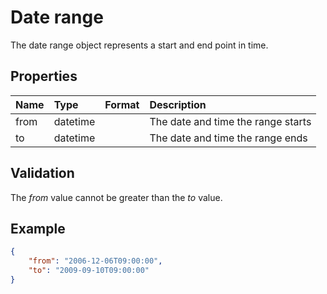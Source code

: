 # Date range

The date range object represents a start and end point in time.

## Properties

| Name | Type | Format | Description |
| :------- | :--- | :-- | :---------- |
| from | datetime | | The date and time the range starts |
| to | datetime | | The date and time the range ends |

## Validation

The *from* value cannot be greater than the *to* value.

## Example

```json
{
    "from": "2006-12-06T09:00:00",
    "to": "2009-09-10T09:00:00"
}
```
